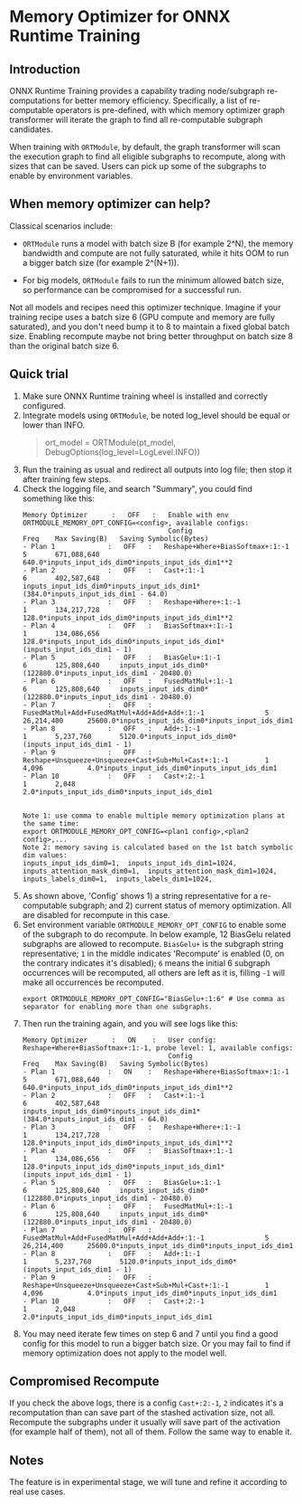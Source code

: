 # Memory Optimizer for ONNX Runtime Training

## Introduction

ONNX Runtime Training provides a capability trading node/subgraph re-computations for better memory efficiency.
Specifically, a list of re-computable operators is pre-defined, with which memory optimizer graph transformer will iterate the graph to find all re-computable subgraph candidates.

When training with `ORTModule`, by default, the graph transformer will scan the execution graph to find all eligible subgraphs to recompute, along with sizes that can be saved. Users can pick up some of the subgraphs to enable by environment variables.

## When memory optimizer can help?

Classical scenarios include:

- `ORTModule` runs a model with batch size B (for example 2^N), the memory bandwidth and compute are not fully saturated, while it hits OOM to run a bigger batch size (for example 2^(N+1)).

- For big models, `ORTModule` fails to run the minimum allowed batch size, so performance can be compromised for a successful run.

Not all models and recipes need this optimizer technique. Imagine if your training recipe uses a batch size 6 (GPU compute and memory are fully saturated), and you don't need bump it to 8 to maintain a fixed global batch size. Enabling recompute maybe not bring better throughput on batch size 8 than the original batch size 6.

## Quick trial

1. Make sure ONNX Runtime training wheel is installed and correctly configured.
2. Integrate models using `ORTModule`, be noted log_level should be equal or lower than INFO.
	> ort_model = ORTModule(pt_model, DebugOptions(log_level=LogLevel.INFO))
3. Run the training as usual and redirect all outputs into log file; then stop it after training few steps.
4. Check the logging file, and search "Summary", you could find something like this:
	```
	Memory Optimizer      :   OFF   :   Enable with env ORTMODULE_MEMORY_OPT_CONFIG=<config>, available configs:
										Config                                                      Freq    Max Saving(B)   Saving Symbolic(Bytes)
	- Plan 1             :   OFF   :   Reshape+Where+BiasSoftmax+:1:-1                             5       671,088,640     640.0*inputs_input_ids_dim0*inputs_input_ids_dim1**2
	- Plan 2             :   OFF   :   Cast+:1:-1                                                  6       402,587,648     inputs_input_ids_dim0*inputs_input_ids_dim1*(384.0*inputs_input_ids_dim1 - 64.0)
	- Plan 3             :   OFF   :   Reshape+Where+:1:-1                                         1       134,217,728     128.0*inputs_input_ids_dim0*inputs_input_ids_dim1**2
	- Plan 4             :   OFF   :   BiasSoftmax+:1:-1                                           1       134,086,656     128.0*inputs_input_ids_dim0*inputs_input_ids_dim1*(inputs_input_ids_dim1 - 1)
	- Plan 5             :   OFF   :   BiasGelu+:1:-1                                              6       125,808,640     inputs_input_ids_dim0*(122880.0*inputs_input_ids_dim1 - 20480.0)
	- Plan 6             :   OFF   :   FusedMatMul+:1:-1                                           6       125,808,640     inputs_input_ids_dim0*(122880.0*inputs_input_ids_dim1 - 20480.0)
	- Plan 7             :   OFF   :   FusedMatMul+Add+FusedMatMul+Add+Add+Add+:1:-1               5       26,214,400      25600.0*inputs_input_ids_dim0*inputs_input_ids_dim1
	- Plan 8             :   OFF   :   Add+:1:-1                                                   1       5,237,760       5120.0*inputs_input_ids_dim0*(inputs_input_ids_dim1 - 1)
	- Plan 9             :   OFF   :   Reshape+Unsqueeze+Unsqueeze+Cast+Sub+Mul+Cast+:1:-1         1       4,096           4.0*inputs_input_ids_dim0*inputs_input_ids_dim1
	- Plan 10            :   OFF   :   Cast+:2:-1                                                  1       2,048           2.0*inputs_input_ids_dim0*inputs_input_ids_dim1


	Note 1: use comma to enable multiple memory optimization plans at the same time:
	export ORTMODULE_MEMORY_OPT_CONFIG=<plan1 config>,<plan2 config>,...
	Note 2: memory saving is calculated based on the 1st batch symbolic dim values:
	inputs_input_ids_dim0=1,  inputs_input_ids_dim1=1024,  inputs_attention_mask_dim0=1,  inputs_attention_mask_dim1=1024,  inputs_labels_dim0=1,  inputs_labels_dim1=1024,
	```
5. As shown above, 'Config' shows 1) a string representative for a re-computable subgraph; and 2) current status of memory optimization. All are disabled for recompute in this case.
6. Set environment variable `ORTMODULE_MEMORY_OPT_CONFIG` to enable some of the subgraph to do recompute. In below example, 12 BiasGelu related subgraphs are allowed to recompute.
`BiasGelu+` is the subgraph string representative; `1` in the middle indicates 'Recompute' is enabled (0, on the contrary indicates it's disabled); `6` means the initial 6 subgraph occurrences will be recomputed, all others are left as it is, filling `-1` will make all occurrences be recomputed.
	```
	export ORTMODULE_MEMORY_OPT_CONFIG="BiasGelu+:1:6" # Use comma as separator for enabling more than one subgraphs.
	```
7. Then run the training again, and you will see logs like this:
	```
	Memory Optimizer      :   ON    :   User config: Reshape+Where+BiasSoftmax+:1:-1, probe level: 1, available configs:
										Config                                                      Freq    Max Saving(B)   Saving Symbolic(Bytes)
	- Plan 1             :   ON    :   Reshape+Where+BiasSoftmax+:1:-1                             5       671,088,640     640.0*inputs_input_ids_dim0*inputs_input_ids_dim1**2
	- Plan 2             :   OFF   :   Cast+:1:-1                                                  6       402,587,648     inputs_input_ids_dim0*inputs_input_ids_dim1*(384.0*inputs_input_ids_dim1 - 64.0)
	- Plan 3             :   OFF   :   Reshape+Where+:1:-1                                         1       134,217,728     128.0*inputs_input_ids_dim0*inputs_input_ids_dim1**2
	- Plan 4             :   OFF   :   BiasSoftmax+:1:-1                                           1       134,086,656     128.0*inputs_input_ids_dim0*inputs_input_ids_dim1*(inputs_input_ids_dim1 - 1)
	- Plan 5             :   OFF   :   BiasGelu+:1:-1                                              6       125,808,640     inputs_input_ids_dim0*(122880.0*inputs_input_ids_dim1 - 20480.0)
	- Plan 6             :   OFF   :   FusedMatMul+:1:-1                                           6       125,808,640     inputs_input_ids_dim0*(122880.0*inputs_input_ids_dim1 - 20480.0)
	- Plan 7             :   OFF   :   FusedMatMul+Add+FusedMatMul+Add+Add+Add+:1:-1               5       26,214,400      25600.0*inputs_input_ids_dim0*inputs_input_ids_dim1
	- Plan 8             :   OFF   :   Add+:1:-1                                                   1       5,237,760       5120.0*inputs_input_ids_dim0*(inputs_input_ids_dim1 - 1)
	- Plan 9             :   OFF   :   Reshape+Unsqueeze+Unsqueeze+Cast+Sub+Mul+Cast+:1:-1         1       4,096           4.0*inputs_input_ids_dim0*inputs_input_ids_dim1
	- Plan 10            :   OFF   :   Cast+:2:-1                                                  1       2,048           2.0*inputs_input_ids_dim0*inputs_input_ids_dim1
	```
8. You may need iterate few times on step 6 and 7 until you find a good config for this model to run a bigger batch size. Or you may fail to find if memory optimization does not apply to the model well.

## Compromised Recompute

If you check the above logs, there is a config `Cast+:2:-1`, `2` indicates it's a recomputation than can save part of the stashed activation size, not all. Recompute the subgraphs under it usually will save part of the activation (for example half of them), not all of them. Follow the same way to enable it.

## Notes

The feature is in experimental stage, we will tune and refine it according to real use cases.

